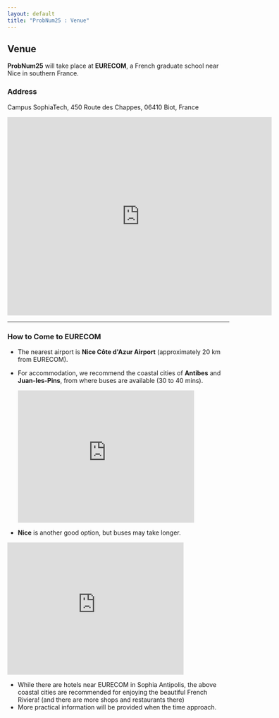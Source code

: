 ```yaml
---
layout: default
title: "ProbNum25 : Venue"
---
```

## Venue

**ProbNum25** will take place at **EURECOM**, a French graduate school near Nice in southern France. 

### Address
Campus SophiaTech, 450 Route des Chappes, 06410 Biot, France

<iframe src="https://www.google.com/maps/embed?pb=!1m18!1m12!1m3!1d9648.947804693622!2d7.0647426065641845!3d43.612269476104466!2m3!1f0!2f0!3f0!3m2!1i1024!2i768!4f13.1!3m3!1m2!1s0x12cc2bbceb8ef3b9%3A0x22dae297f1be6add!2sEurecom!5e1!3m2!1sen!2sfr!4v1729589206505!5m2!1sen!2sfr" width="600" height="450" style="border:0;" allowfullscreen="" loading="lazy" referrerpolicy="no-referrer-when-downgrade"></iframe>

---

### How to Come to EURECOM

- The nearest airport is **Nice Côte d'Azur Airport** (approximately 20 km from EURECOM).
- For accommodation, we recommend the coastal cities of **Antibes** and **Juan-les-Pins**, from where buses are available (30 to 40 mins).
  
  <iframe src="https://www.google.com/maps/embed?pb=!1m18!1m12!1m3!1d72494.99709426609!2d7.022442141853816!3d43.58225685915261!2m3!1f0!2f0!3f0!3m2!1i1024!2i768!4f13.1!3m3!1m2!1s0x12cdd5459e5a91a9%3A0x40819a5fd979fb0!2sAntibes!5e1!3m2!1sen!2sfr!4v1729699434306!5m2!1sen!2sfr" width="400" height="300" style="border:0;" allowfullscreen="" loading="lazy" referrerpolicy="no-referrer-when-downgrade"></iframe>
  
-  **Nice** is another good option, but buses may take longer.
  
  <iframe src="https://www.google.com/maps/embed?pb=!1m18!1m12!1m3!1d80635.28546958206!2d7.159151599490324!3d43.707696864285836!2m3!1f0!2f0!3f0!3m2!1i1024!2i768!4f13.1!3m3!1m2!1s0x12cdd0106a852d31%3A0x40819a5fd979a70!2sNice!5e1!3m2!1sen!2sfr!4v1729699537165!5m2!1sen!2sfr" width="400" height="300" style="border:0;" allowfullscreen="" loading="lazy" referrerpolicy="no-referrer-when-downgrade"></iframe>
  
-  While there are hotels near EURECOM in Sophia Antipolis, the above coastal cities are recommended for enjoying the beautiful French Riviera! (and there are more shops and restaurants there)
- More practical information will be provided when the time approach.

 

 



 
 
